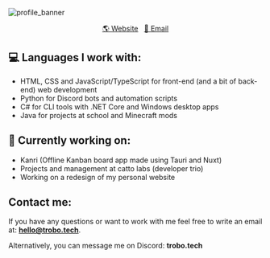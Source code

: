 ![profile_banner](https://github.com/trobonox/trobonox/assets/57040351/52288fb8-a254-468b-bcfa-7204b08caffc)

<p align="center">
  <a href="https://trobo.tech">🌎 Website</a> &nbsp;
  <a href="mailto:hello@trobo.tech">📧 Email </a>
</p>

## 💻 Languages I work with:
- HTML, CSS and JavaScript/TypeScript for front-end (and a bit of back-end) web development
- Python for Discord bots and automation scripts
- C# for CLI tools with .NET Core and Windows desktop apps
- Java for projects at school and Minecraft mods

## 🔭 Currently working on:
- Kanri (Offline Kanban board app made using Tauri and Nuxt)
- Projects and management at catto labs (developer trio)
- Working on a redesign of my personal website

## Contact me:
If you have any questions or want to work with me feel free to write an email at: **hello@trobo.tech**.

Alternatively, you can message me on Discord: **trobo.tech**

